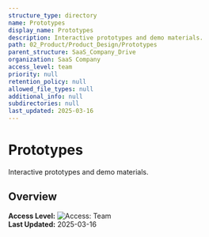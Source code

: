 ```yaml
---
structure_type: directory
name: Prototypes
display_name: Prototypes
description: Interactive prototypes and demo materials.
path: 02_Product/Product_Design/Prototypes
parent_structure: SaaS_Company_Drive
organization: SaaS Company
access_level: team
priority: null
retention_policy: null
allowed_file_types: null
additional_info: null
subdirectories: null
last_updated: 2025-03-16
---
```


# Prototypes

Interactive prototypes and demo materials.

## Overview

**Access Level:** ![Access: Team](https://img.shields.io/badge/Access-Team-blue)  
**Last Updated:** 2025-03-16  
